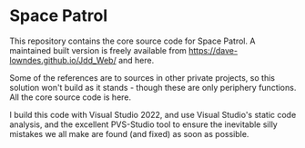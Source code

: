# Space Patrol

This repository contains the core source code for Space Patrol. A maintained built version is freely available from https://dave-lowndes.github.io/Jdd_Web/ and here.

Some of the references are to sources in other private projects, so this solution won't build as it stands - though these are only periphery functions. All the core source code is here.

I build this code with Visual Studio 2022, and use Visual Studio's static code analysis, and the excellent PVS-Studio tool to ensure the inevitable silly mistakes we all make are found (and fixed) as soon as possible.